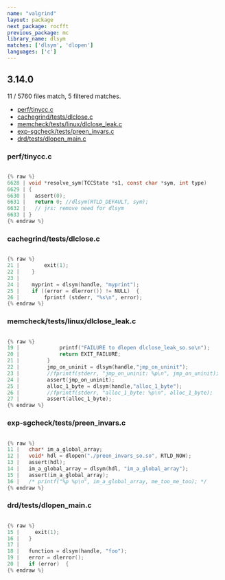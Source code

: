 ```yaml
---
name: "valgrind"
layout: package
next_package: rocfft
previous_package: mc
library_name: dlsym
matches: ['dlsym', 'dlopen']
languages: ['c']
---
```

## 3.14.0
11 / 5760 files match, 5 filtered matches.

 - [perf/tinycc.c](#perftinyccc)
 - [cachegrind/tests/dlclose.c](#cachegrindtestsdlclosec)
 - [memcheck/tests/linux/dlclose_leak.c](#memchecktestslinuxdlclose_leakc)
 - [exp-sgcheck/tests/preen_invars.c](#exp-sgchecktestspreen_invarsc)
 - [drd/tests/dlopen_main.c](#drdtestsdlopen_mainc)

### perf/tinycc.c

```c

{% raw %}
6628 | void *resolve_sym(TCCState *s1, const char *sym, int type)
6629 | {
6630 |   assert(0);
6631 |   return 0; //dlsym(RTLD_DEFAULT, sym);
6632 |   // jrs: remove need for dlsym
6633 | }
{% endraw %}

```
### cachegrind/tests/dlclose.c

```c

{% raw %}
21 |        exit(1);
22 |    }
23 | 
24 |    myprint = dlsym(handle, "myprint");
25 |    if ((error = dlerror()) != NULL)  {
26 |        fprintf (stderr, "%s\n", error);
{% endraw %}

```
### memcheck/tests/linux/dlclose_leak.c

```c

{% raw %}
19 |             printf("FAILURE to dlopen dlclose_leak_so.so\n");
20 |             return EXIT_FAILURE;
21 |         }
22 |         jmp_on_uninit = dlsym(handle,"jmp_on_uninit");
23 |         //fprintf(stderr, "jmp_on_uninit: %p\n", jmp_on_uninit);
24 |         assert(jmp_on_uninit);
25 |         alloc_1_byte = dlsym(handle,"alloc_1_byte");
26 |         //fprintf(stderr, "alloc_1_byte: %p\n", alloc_1_byte);
27 |         assert(alloc_1_byte);
{% endraw %}

```
### exp-sgcheck/tests/preen_invars.c

```c

{% raw %}
11 |   char* im_a_global_array;
12 |   void* hdl = dlopen("./preen_invars_so.so", RTLD_NOW);
13 |   assert(hdl);
14 |   im_a_global_array = dlsym(hdl, "im_a_global_array");
15 |   assert(im_a_global_array);
16 |   /* printf("%p %p\n", im_a_global_array, me_too_me_too); */
{% endraw %}

```
### drd/tests/dlopen_main.c

```c

{% raw %}
15 |     exit(1);
16 |   }
17 | 
18 |   function = dlsym(handle, "foo");
19 |   error = dlerror();
20 |   if (error)  {
{% endraw %}

```